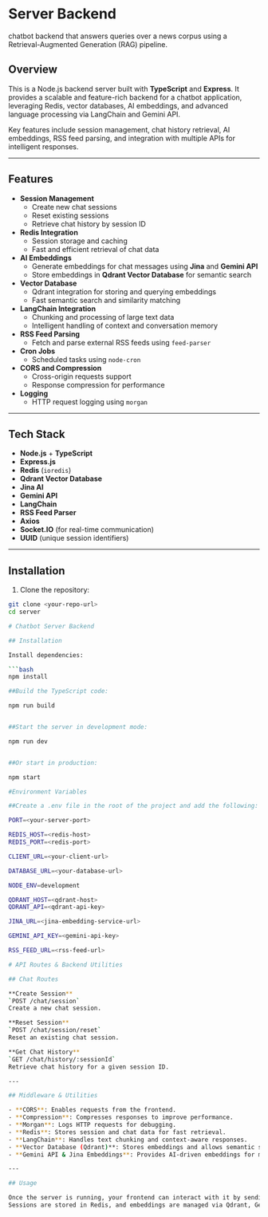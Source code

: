 # Server Backend
chatbot backend that answers queries over a news corpus using a Retrieval-Augmented Generation (RAG) pipeline.
## Overview
This is a Node.js backend server built with **TypeScript** and **Express**. It provides a scalable and feature-rich backend for a chatbot application, leveraging Redis, vector databases, AI embeddings, and advanced language processing via LangChain and Gemini API.  

Key features include session management, chat history retrieval, AI embeddings, RSS feed parsing, and integration with multiple APIs for intelligent responses.  

---

## Features

- **Session Management**
  - Create new chat sessions
  - Reset existing sessions
  - Retrieve chat history by session ID
- **Redis Integration**
  - Session storage and caching
  - Fast and efficient retrieval of chat data
- **AI Embeddings**
  - Generate embeddings for chat messages using **Jina** and **Gemini API**
  - Store embeddings in **Qdrant Vector Database** for semantic search
- **Vector Database**
  - Qdrant integration for storing and querying embeddings
  - Fast semantic search and similarity matching
- **LangChain Integration**
  - Chunking and processing of large text data
  - Intelligent handling of context and conversation memory
- **RSS Feed Parsing**
  - Fetch and parse external RSS feeds using `feed-parser`
- **Cron Jobs**
  - Scheduled tasks using `node-cron`
- **CORS and Compression**
  - Cross-origin requests support
  - Response compression for performance
- **Logging**
  - HTTP request logging using `morgan`

---

## Tech Stack

- **Node.js** + **TypeScript**
- **Express.js**
- **Redis** (`ioredis`)
- **Qdrant Vector Database**
- **Jina AI**
- **Gemini API**
- **LangChain**
- **RSS Feed Parser**
- **Axios**
- **Socket.IO** (for real-time communication)
- **UUID** (unique session identifiers)

---

## Installation

1. Clone the repository:

```bash
git clone <your-repo-url>
cd server

# Chatbot Server Backend

## Installation

Install dependencies:

```bash
npm install

##Build the TypeScript code:

npm run build


##Start the server in development mode:

npm run dev


##Or start in production:

npm start

#Environment Variables

##Create a .env file in the root of the project and add the following:

PORT=<your-server-port>

REDIS_HOST=<redis-host>
REDIS_PORT=<redis-port>

CLIENT_URL=<your-client-url>

DATABASE_URL=<your-database-url>

NODE_ENV=development

QDRANT_HOST=<qdrant-host>
QDRANT_API=<qdrant-api-key>

JINA_URL=<jina-embedding-service-url>

GEMINI_API_KEY=<gemini-api-key>

RSS_FEED_URL=<rss-feed-url>

# API Routes & Backend Utilities

## Chat Routes

**Create Session**  
`POST /chat/session`  
Create a new chat session.

**Reset Session**  
`POST /chat/session/reset`  
Reset an existing chat session.

**Get Chat History**  
`GET /chat/history/:sessionId`  
Retrieve chat history for a given session ID.

---

## Middleware & Utilities

- **CORS**: Enables requests from the frontend.  
- **Compression**: Compresses responses to improve performance.  
- **Morgan**: Logs HTTP requests for debugging.  
- **Redis**: Stores session and chat data for fast retrieval.  
- **LangChain**: Handles text chunking and context-aware responses.  
- **Vector Database (Qdrant)**: Stores embeddings and allows semantic searches.  
- **Gemini API & Jina Embeddings**: Provides AI-driven embeddings for messages.  

---

## Usage

Once the server is running, your frontend can interact with it by sending requests to the endpoints defined above.  
Sessions are stored in Redis, and embeddings are managed via Qdrant, Gemini API, and Jina.
